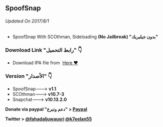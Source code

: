 ## **SpoofSnap**
###### Updated On 2017/8/1
- SpoofSnap With SCOthman, Sideloading **(No Jailbreak) "بدون جيلبريك"**



###  Download Link "رابط التحميل" 👇
 - Download IPA file from  [Here ❤️](https://pages.github.com/)


### Version "الأصدار" 👇
- SpoofSnap---> **v1.1**
- SCOthman---> **v10.7-3**
- Snapchat---> **v10.13.2.0**

 **Donate via paypal "دعم وتبرع" > [Paypal](https://www.paypal.me/Spoofsnap)**

**Twitter > [@fahadaljuwausri](https://twitter.com/fahadaljuwausri) [@k7eelan55](https://twitter.com/K7eelan55)**

